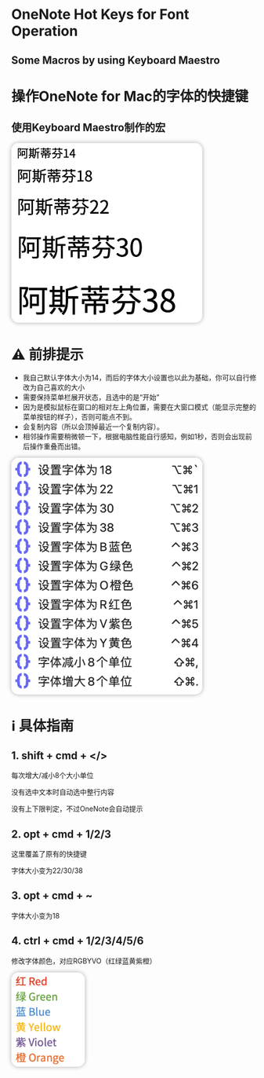# OneNote Hot Keys for Font Operation
## Some Macros by using Keyboard Maestro

# 操作OneNote for Mac的字体的快捷键
## 使用Keyboard Maestro制作的宏

<img src="screenshot2.png" alt="screenshot2 alt" title="Screenshot2" width = 390 style="box-shadow: 0px 0px 10px rgba(0, 0, 0, 0.32);border-radius: 15px;">

# ⚠️ 前排提示
 - 我自己默认字体大小为14，而后的字体大小设置也以此为基础，你可以自行修改为自己喜欢的大小
 - 需要保持菜单栏展开状态，且选中的是“开始”
 - 因为是模拟鼠标在窗口的相对左上角位置，需要在大窗口模式（能显示完整的菜单按钮的样子），否则可能点不到。
 - 会复制内容（所以会顶掉最近一个复制内容）。
 - 相邻操作需要稍微顿一下，根据电脑性能自行感知，例如1秒，否则会出现前后操作重叠而出错。

<img src="screenshot.png" alt="screenshot alt" title="Screenshot" width = 390 style="box-shadow: 0px 0px 10px rgba(0, 0, 0, 0.32);border-radius: 15px;">

# ℹ️ 具体指南

## 1. shift + cmd + </>
每次增大/减小8个大小单位

没有选中文本时自动选中整行内容

没有上下限判定，不过OneNote会自动提示


## 2. opt + cmd + 1/2/3
这里覆盖了原有的快捷键

字体大小变为22/30/38


## 3. opt + cmd + ~
字体大小变为18


## 4. ctrl + cmd + 1/2/3/4/5/6
修改字体颜色，对应RGBYVO（红绿蓝黄紫橙）


<img src="screenshot3.png" alt="screenshot alt" title="Screenshot3" width = 150 style="box-shadow: 0px 0px 10px rgba(0, 0, 0, 0.32);border-radius: 15px;">